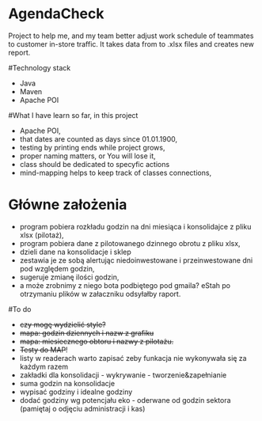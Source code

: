 # AgendaCheck
Project to help me, and my team better adjust work schedule of teammates to customer in-store traffic.
It takes data from to .xlsx files and creates new report.

#Technology stack

- Java
- Maven
- Apache POI

#What I have learn so far, in this project

- Apache POI,
- that dates are counted as days since 01.01.1900,
- testing by printing ends while project grows,
- proper naming matters, or You will lose it,
- class should be dedicated to specyfic actions
- mind-mapping helps to keep track of classes connections, 

# Główne założenia

- program pobiera rozkładu godzin na dni miesiąca i konsolidajce z pliku xlsx (pilotaż),
- program pobiera dane z pilotowanego dzinnego obrotu z pliku xlsx,
- dzieli dane na konsolidacje i sklep
- zestawia je ze sobą alertując niedoinwestowane i przeinwestowane dni pod względem godzin,
- sugeruje zmianę ilości godzin,
- a może zrobnimy z niego bota podbiętego pod gmaila? eStah po otrzymaniu plików w załaczniku odsyłałby raport.

#To do

- ~~czy mogę wydzielić style?~~
- ~~mapa: godzin dziennych i nazw z grafiku~~
- ~~mapa: miesiecznego obtoru i nazwy z pilotażu.~~
- ~~Testy do MAP~~!
- listy w readerach warto zapisać zeby funkacja nie wykonywała się za każdym razem
- zakładki dla konsolidacji - wykrywanie - tworzenie&zapełnianie
- suma godzin na konsolidacje
- wypisać godziny i idealne godziny
- dodać godziny wg potencjału eko - oderwane od godzin sektora (pamiętaj o odjęciu administracji i kas)